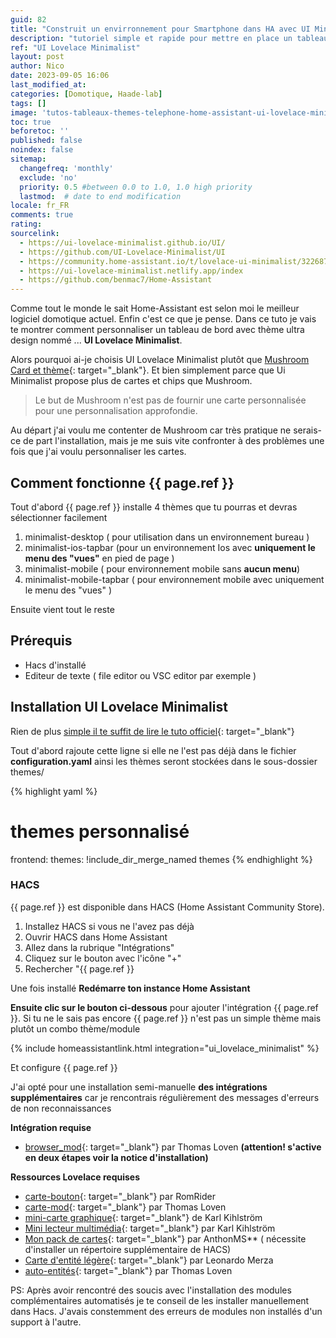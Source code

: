 ```yaml
---
guid: 82
title: "Construit un envirronnement pour Smartphone dans HA avec UI Minimalist"
description: "tutoriel simple et rapide pour mettre en place un tableau de bord sous Home Assistant design pour téléphone grâce à UI Lovelace Minimalist"
ref: "UI Lovelace Minimalist"
layout: post
author: Nico
date: 2023-09-05 16:06
last_modified_at: 
categories: [Domotique, Haade-lab]
tags: []
image: 'tutos-tableaux-themes-telephone-home-assistant-ui-lovelace-minimalist.png'
toc: true
beforetoc: ''
published: false
noindex: false
sitemap:
  changefreq: 'monthly'
  exclude: 'no'
  priority: 0.5 #between 0.0 to 1.0, 1.0 high priority
  lastmod:  # date to end modification
locale: fr_FR
comments: true
rating:  
sourcelink:
  - https://ui-lovelace-minimalist.github.io/UI/
  - https://github.com/UI-Lovelace-Minimalist/UI
  - https://community.home-assistant.io/t/lovelace-ui-minimalist/322687
  - https://ui-lovelace-minimalist.netlify.app/index
  - https://github.com/benmac7/Home-Assistant
---
```


Comme tout le monde le sait Home-Assistant est selon moi le meilleur logiciel domotique actuel. Enfin c'est ce que je pense. Dans ce tuto je vais te montrer comment personnaliser un tableau de bord avec thème ultra design nommé ... **UI Lovelace Minimalist**.

Alors pourquoi ai-je choisis UI Lovelace Minimalist plutôt que [Mushroom Card et thème](https://github.com/piitaya/lovelace-mushroom){: target="_blank"}. Et bien simplement parce que Ui Minimalist propose plus de cartes et chips que Mushroom.

> Le but de Mushroom n'est pas de fournir une carte personnalisée pour une personnalisation approfondie.

Au départ j'ai voulu me contenter de Mushroom car très pratique ne serais-ce de part l'installation, mais je me suis vite confronter à des problèmes une fois que j'ai voulu personnaliser les cartes.

## Comment fonctionne {{ page.ref }}

Tout d'abord {{ page.ref }} installe 4 thèmes que tu pourras et devras sélectionner facilement
1. minimalist-desktop ( pour utilisation dans un environnement bureau )
2. minimalist-ios-tapbar (pour un environnement Ios avec **uniquement le menu des "vues"** en pied de page  )
3. minimalist-mobile ( pour environnement mobile sans **aucun menu**)
4. minimalist-mobile-tapbar ( pour environnement mobile avec uniquement le menu des "vues" )

Ensuite vient tout le reste

## Prérequis
- Hacs d'installé
- Editeur de texte ( file editor ou VSC editor par exemple )

## Installation UI Lovelace Minimalist

Rien de plus [simple il te suffit de lire le tuto officiel](https://ui-lovelace-minimalist.github.io/UI/setup/installation/#install-integration){: target="_blank"}

Tout d'abord rajoute cette ligne si elle ne l'est pas déjà dans le fichier **configuration.yaml** ainsi les thèmes seront stockées dans le sous-dossier themes/

{% highlight yaml %}
# themes personnalisé
frontend:
  themes: !include_dir_merge_named themes
{% endhighlight %}

### HACS
{{ page.ref }} est disponible dans HACS (Home Assistant Community Store).

1. Installez HACS si vous ne l'avez pas déjà
2. Ouvrir HACS dans Home Assistant
3. Allez dans la rubrique "Intégrations"
4. Cliquez sur le bouton avec l'icône "+"
5. Rechercher "{{ page.ref }}

Une fois installé **Redémarre ton instance Home Assistant**

**Ensuite clic sur le bouton ci-dessous** pour ajouter l'intégration {{ page.ref }}. Si tu ne le sais pas encore {{ page.ref }} n'est pas un simple thème mais plutôt un combo thème/module

{% include homeassistantlink.html integration="ui_lovelace_minimalist" %}

Et configure {{ page.ref }}

J'ai opté pour une installation semi-manuelle **des intégrations supplémentaires** car je rencontrais régulièrement des messages d'erreurs de non reconnaissances

**Intégration requise**
- [browser_mod](https://github.com/thomasloven/hass-**browser_mod**){: target="_blank"} par Thomas Loven **(attention! s'active en deux étapes voir la notice d'installation)**

**Ressources Lovelace requises**
- [carte-bouton](https://github.com/custom-cards/button-card){: target="_blank"} par RomRider
- [carte-mod](https://github.com/thomasloven/lovelace-card-mod){: target="_blank"} par Thomas Loven
- [mini-carte graphique](https://github.com/kalkih/mini-graph-card){: target="_blank"} de Karl Kihlström
- [Mini lecteur multimédia](https://github.com/kalkih/mini-media-player){: target="_blank"} par Karl Kihlström
- [Mon pack de cartes](https://github.com/AnthonMS/my-cards){: target="_blank"} par AnthonMS** ( nécessite d'installer un répertoire supplémentaire de HACS)
- [Carte d'entité légère](https://github.com/ljmerza/light-entity-card){: target="_blank"} par Leonardo Merza
- [auto-entités](https://github.com/thomasloven/lovelace-auto-entities){: target="_blank"} par Thomas Loven

PS: Après avoir rencontré des soucis avec l'installation des modules complémentaires automatisés je te conseil de les installer manuellement dans Hacs. J'avais constemment des erreurs de modules non installés d'un support à l'autre.





